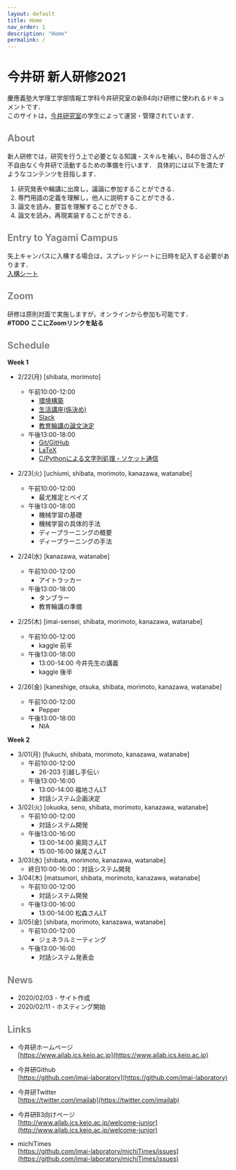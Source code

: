 ```yaml
---
layout: default
title: Home
nav_order: 1
description: "Home"
permalink: /
---
```


# 今井研 新人研修2021

慶應義塾大学理工学部情報工学科今井研究室の新B4向け研修に使われるドキュメントです．<br>
このサイトは，[今井研究室](https://www.ailab.ics.keio.ac.jp/)の学生によって運営・管理されています．

## <font color="Gray">About</font>

新人研修では，研究を行う上で必要となる知識・スキルを補い，B4の皆さんが不自由なく今井研で活動するための準備を行います．
具体的には以下を満たすようなコンテンツを目指します．

1. 研究発表や輪講に出席し，議論に参加することができる．
2. 専門用語の定義を理解し，他人に説明することができる．
3. 論文を読み，要旨を理解することができる．
4. 論文を読み，再現実装することができる．

## <font color="Gray">Entry to Yagami Campus</font>
矢上キャンパスに入構する場合は，スプレッドシートに日時を記入する必要があります．  
[入構シート](https://docs.google.com/spreadsheets/d/1kOKQgQ1kD1gJ063VJDWu5r_3kfAwx6rAZsnhuziEpU8/)

## <font color="Gray">Zoom</font>
研修は原則対面で実施しますが，オンラインから参加も可能です．  
**#TODO ここにZoomリンクを貼る**

## <font color="Gray">Schedule</font>

**Week 1**

- 2/22(月) [shibata, morimoto]
	- 午前10:00-12:00
		- [環境構築](https://docs.google.com/document/d/1J0yfF-K4TyxxtF3Bf-JJ9MRxl1Y2vTJUZ0p7RKwbkCA/edit?usp=sharing)
		- [生活講座(係決め)](https://docs.google.com/document/d/1RA3eUeSNBWeJl7RkmOsN_EK5mJ587xRcmDnhkOjjmzo/edit?usp=sharing)
		- [Slack](https://docs.google.com/presentation/d/1HvdkXMP8r3TTuVCRYEOusSSwR32P1heFaBvs8IU7_zw/edit?usp=sharing)
		- [教育輪講の論文決定](https://docs.google.com/document/d/131dmmqRl-2mXqdReYvh1WNVjWl_kD86z8aO-DGl8zxY/edit?usp=sharing)
	- 午後13:00-18:00
		- [Git/GitHub](https://www.ailab.ics.keio.ac.jp/b4_induction_training/docs/devops/git.html)
		- [LaTeX](https://www.ailab.ics.keio.ac.jp/b4_induction_training/docs/tex)
		- [C/Pythonによる文字列処理・ソケット通信](https://www.ailab.ics.keio.ac.jp/b4_induction_training/docs/python)
- 2/23(火) [uchiumi, shibata, morimoto, kanazawa, watanabe]
	- 午前10:00-12:00
		- 最尤推定とベイズ
	- 午後13:00-18:00
		- 機械学習の基礎
		- 機械学習の具体的手法
		- ディープラーニングの概要
		- ディープラーニングの手法
- 2/24(水) [kanazawa, watanabe]
	- 午前10:00-12:00
		- アイトラッカー
	- 午後13:00-18:00
		- タンブラー
		- 教育輪講の準備
- 2/25(木) [imai-sensei, shibata, morimoto, kanazawa, watanabe]
	- 午前10:00-12:00
		- kaggle 前半
	- 午後13:00-18:00
		- 13:00-14:00 今井先生の講義
		- kaggle 後半

- 2/26(金) [kaneshige, otsuka, shibata, morimoto, kanazawa, watanabe]
	- 午前10:00-12:00
		- Pepper
	- 午後13:00-18:00
		- NIA

**Week 2**

- 3/01(月) [fukuchi, shibata, morimoto, kanazawa, watanabe]
	- 午前10:00-12:00
		- 26-203 引越し手伝い
	- 午後13:00-16:00
		- 13:00-14:00 福地さんLT
		- 対話システム企画決定
- 3/02(火) [okuoka, seno, shibata, morimoto, kanazawa, watanabe]
	- 午前10:00-12:00
		- 対話システム開発
	- 午後13:00-16:00
		- 13:00-14:00 奥岡さんLT
		- 15:00-16:00 妹尾さんLT
- 3/03(水) [shibata, morimoto, kanazawa, watanabe]
	- 終日10:00-16:00：対話システム開発
- 3/04(木) [matsumori, shibata, morimoto, kanazawa, watanabe]
	- 午前10:00-12:00
		- 対話システム開発
	- 午後13:00-16:00
		- 13:00-14:00 松森さんLT
- 3/05(金) [shibata, morimoto, kanazawa, watanabe]
	- 午前10:00-12:00
		- ジェネラルミーティング
	- 午後13:00-16:00
		- 対話システム発表会

## <font color="Gray">News</font>

- 2020/02/03 - サイト作成
- 2020/02/11 - ホスティング開始


## <font color="Gray">Links</font>

- 今井研ホームページ<br>
  [https://www.ailab.ics.keio.ac.jp](https://www.ailab.ics.keio.ac.jp)

- 今井研Github<br>
  [https://github.com/imai-laboratory](https://github.com/imai-laboratory)

- 今井研Twitter<br>
  [https://twitter.com/imailab](https://twitter.com/imailab)

- 今井研B3向けページ<br>
  [http://www.ailab.ics.keio.ac.jp/welcome-junior](http://www.ailab.ics.keio.ac.jp/welcome-junior)

- michiTimes<br>
  [https://github.com/imai-laboratory/michiTimes/issues](https://github.com/imai-laboratory/michiTimes/issues)


